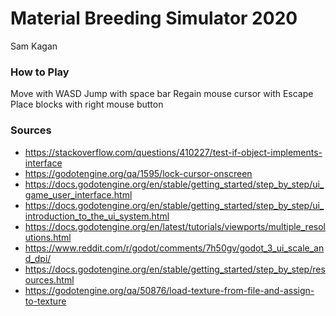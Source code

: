 # Material Breeding Simulator 2020
Sam Kagan

### How to Play
Move with WASD
Jump with space bar
Regain mouse cursor with Escape
Place blocks with right mouse button

### Sources
* https://stackoverflow.com/questions/410227/test-if-object-implements-interface
* https://godotengine.org/qa/1595/lock-cursor-onscreen
* https://docs.godotengine.org/en/stable/getting_started/step_by_step/ui_game_user_interface.html
* https://docs.godotengine.org/en/stable/getting_started/step_by_step/ui_introduction_to_the_ui_system.html
* https://docs.godotengine.org/en/latest/tutorials/viewports/multiple_resolutions.html
* https://www.reddit.com/r/godot/comments/7h50gv/godot_3_ui_scale_and_dpi/
* https://docs.godotengine.org/en/stable/getting_started/step_by_step/resources.html
* https://godotengine.org/qa/50876/load-texture-from-file-and-assign-to-texture
